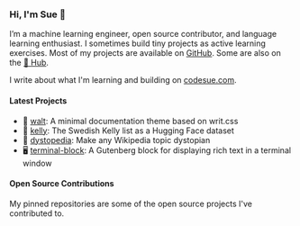 ### Hi, I'm Sue 👋

I’m a machine learning engineer, open source contributor, and language learning
enthusiast. I sometimes build tiny projects as active learning exercises. Most
of my projects are available on [GitHub](https://github.com/codesue). Some are
also on the [🤗 Hub](https://huggingface.co/codesue).

I write about what I'm learning and building on [codesue.com](https://codesue.com).

#### Latest Projects

- 🍃 [walt](https://github.com/codesue/walt): A minimal documentation theme based on writ.css
- 📝 [kelly](https://codesue.com/posts/kelly): The Swedish Kelly list as a Hugging
Face dataset
- 🫠 [dystopedia](https://codesue.com/posts/dystopedia/): Make any Wikipedia topic
dystopian
- 🖥️ [terminal-block](https://codesue.com/posts/terminal-block/): A Gutenberg
block for displaying rich text in a terminal window

#### Open Source Contributions

My pinned repositories are some of the open source projects I've contributed to.
